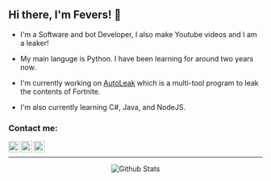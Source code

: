 ## Hi there, I'm Fevers! 👋

- I'm a Software and bot Developer, I also make Youtube videos and I am a leaker!

- My main languge is Python. I have been learning for around two years now.

- I'm currently working on [AutoLeak](https://github.com/FortniteFevers/AutoLeak) which is a multi-tool program to leak the contents of Fortnite.

- I'm also currently learning C#, Java, and NodeJS.

### Contact me:

[<img align="left" alt="Fevers | YouTube" width="22px" src="https://cdn.jsdelivr.net/npm/simple-icons@v3/icons/youtube.svg" />][youtube]
[<img align="left" alt="Fevers | Twitter" width="22px" src="https://cdn.jsdelivr.net/npm/simple-icons@v3/icons/twitter.svg" />][twitter]
[<img align="left" alt="Fevers | Discord" width="22px" src="https://cdn.jsdelivr.net/npm/simple-icons@v3/icons/discord.svg" />][discord]

<br />

---

<p align="center">
   <img src="https://github-readme-stats.vercel.app/api?username=FortniteFevers&count_private=true&show_icons=true&theme=dark" alt="Github Stats"/>
</p>

[twitter]: https://twitter.com/FeversLol
[youtube]: https://www.youtube.com/channel/UCnHJmJsV5zPigARMAin0uJQ
[discord]: https://discords.com/bio/p/feversdev

